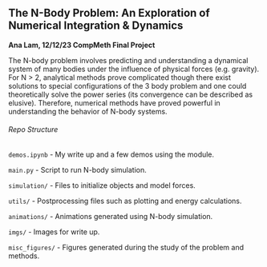 ## The N-Body Problem: An Exploration of Numerical Integration & Dynamics
**Ana Lam, 12/12/23 CompMeth Final Project**

The N-body problem involves predicting and understanding a dynamical system of many bodies under the influence of physical forces (e.g. gravity). For N > 2, analytical methods prove complicated though there exist solutions to special configurations of the 3 body problem and one could theoretically solve the power series (its convergence can be described as elusive). Therefore, numerical methods have proved powerful in understanding the behavior of N-body systems.

###### Repo Structure
`demos.ipynb` - My write up and a few demos using the module.

`main.py` - Script to run N-body simulation.

`simulation/` - Files to initialize objects and model forces.

`utils/` - Postprocessing files such as plotting and energy calculations.

`animations/` - Animations generated using N-body simulation.

`imgs/` - Images for write up.

`misc_figures/` - Figures generated during the study of the problem and methods.